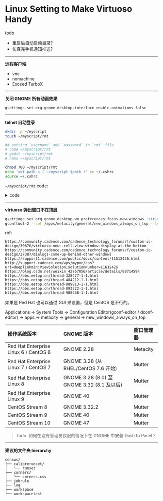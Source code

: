 # Linux Setting to Make Virtuoso Handy

todo

- 重启后自动启动目录?
- 仿真完手机通知推送?

--- 

**远程客户端**

- vnc
- nomachine
- Exceed TurboX

---

**关闭 GNOME 所有动画效果**

```bash
gsettings set org.gnome.desktop.interface enable-animations false
```

---

**telnet 自动登录**

```bash
mkdir -p ~/myscript
touch ~/myscript/rmt

## setting `username` and `password` in `rmt` file
# code ~/myscript/rmt
# gedit ~/myscript/rmt
# nano ~/myscript/rmt

chmod 700 ~/myscript/rmt
echo 'set path = ( ~/myscript $path )' >> ~/.cshrc
source ~/.cshrc
```


`~/myscript/rmt` code: 

<details>
<summary>code</summary>

```bash
#!/usr/bin/expect -f

set timeout 10
set user "username"
set pass "password"

if {$argc < 1} {
  puts "Usage: $argv0 <hostname_or_ip> \[command_to_run]"
  exit 1
}

set server [lindex $argv 0]
set command [lrange $argv 1 end]

spawn telnet $server

expect {
  timeout {
    puts "Connection to $server timed out."
    exit 1
  }
  eof {
    puts "Connection to $server failed or was closed."
    exit 1
  }
  "*ogin incorrect" {
    puts "Login failed: incorrect username or password."
    exit 1
  }
  "*ogin:" {
    send "$user\r"
    exp_continue
  }
  "*assword:" {
    send "$pass\r"
  }
}

expect {
  -re {[#$%>\]] ?$} {
    if {[string length $command] > 0} {
      send "$command\r"
    }
  }
  timeout {
    puts "Did not get a command prompt after login."
    exit 1
  }
}

interact
```

todo: 

> 这个脚本有一个问题：当我执行 rmt server01，然后执行了一些命令并完成后，我通过 GUI 的叉按钮关闭 terminal 时，terminal 会弹出一个窗口 "there is still a process running in this terminal. closing the terminal will kill it." 应该是由于 expect 在跑导致的。如何让 terminal 在这种情况下不提示这个？（但是其他要提示的情况还是要提示的，例如 top 后想要直接关闭时，terminal 的提示）

```bash
proc cleanup {} {
    catch {close}
    catch {wait}
    exit 0
}

## Choice 1
trap cleanup {SIGHUP SIGINT SIGTERM}
## Choice 2
trap cleanup {INT TERM HUP}


## Choice 1
interact {
    eof {
        cleanup
    }
}
## Choice 2
interact {
    eof { 
        inter_return 
    }
} -escape \001
## Choice 3
interact {
    -re {(?i)^(exit|logout)\r?$} { inter_return }
    eof { inter_return }
    -o
    eof { inter_return }
} -escape \035

cleanup
```

</details>

---

**virtuoso 弹出窗口不在顶层**

```bash
gsettings set org.gnome.desktop.wm.preferences focus-new-windows 'strict'
gconftool-2 --set /apps/metacity/general/new_windows_always_on_top --type bool true
```

ref:

```url
https://community.cadence.com/cadence_technology_forums/f/custom-ic-design/30670/virtuoso-new--cell-view-window-display-at-the-bottom
https://community.cadence.com/cadence_technology_forums/f/custom-ic-design/27387/dialogs-come-up-behind-other-windows
https://support1.cadence.com/public/docs/content/11612426.html
http://support.cadence.com/wps/mypoc/cos?uri=deeplinkmin:ViewSolution;solutionNumber=11612426
https://blog.csdn.net/weixin_42767056/article/details/88714594
https://bbs.eetop.cn/thread-328477-1-1.html
https://bbs.eetop.cn/thread-484212-1-1.html
https://bbs.eetop.cn/thread-889813-1-1.html
https://bbs.eetop.cn/thread-893222-1-1.html
https://bbs.eetop.cn/thread-908468-1-1.html
```

如果是 Red Hat 也可以通过 GUI 来设置，但是 CentOS 是不行的。

Applications -> System Tools -> Configuration Editor(gconf-editor / dconf-editor) -> apps -> metacity -> general -> new_windows_always_on_top


<!--
virtuoso dialogs come up behind other windows. I'm using RHEL 7.9 with GNOME 3.28. `dconf-editor` and `gconf-editor` are not installed, and I don't have suto permission.

```
gsettings set org.gnome.shell.overrides attach-modal-dialogs false
gsettings set org.gnome.mutter attach-modal-dialogs false
gsettings set org.gnome.shell attach-modal-dialogs false
gsettings set org.gnome.desktop.wm.preferences focus-new-windows 'strict'
gsettings set org.gnome.desktop.wm.preferences focus-mode 'click'
```
-->

| 操作系统版本                 | GNOME 版本                                  | 窗口管理器 |
| :--------------------------- | :------------------------------------------ | :--------- |
| Red Hat Enterprise Linux 6 / CentOS 6 | GNOME 2.28                                  | Metacity   |
| Red Hat Enterprise Linux 7 / CentOS 7 | GNOME 3.28 (从 RHEL/CentOS 7.6 开始)        | Mutter     |
| Red Hat Enterprise Linux 8   | GNOME 3.28 (8.0) 至 GNOME 3.32 (8.1 及以后) | Mutter     |
| Red Hat Enterprise Linux 9   | GNOME 40                                    | Mutter     |
| CentOS Stream 8              | GNOME 3.32.2                                | Mutter     |
| CentOS Stream 9              | GNOME 40                                    | Mutter     |
| CentOS Stream 10             | GNOME 47                                    | Mutter     |


> todo: 如何在没有管理员权限的情况下在 GNOME 中安装 Dash to Panel？

---

**建议的文件夹 hierarchy**

```
cdnsws/
├── calibrerunset/
│   └── runset
├── corners/
│   └── corners.csv
├── jobrule
├── log
├── workspace
└── workspacetest
```
